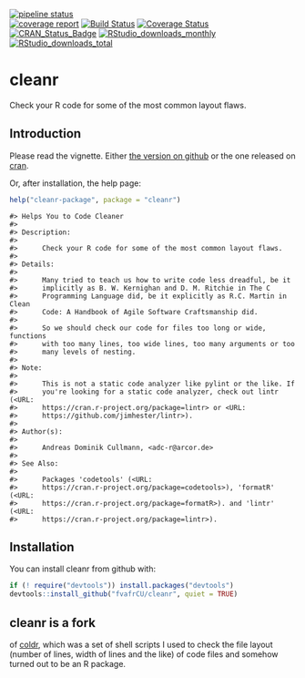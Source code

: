 [![pipeline status](https://gitlab.com/fvafrcu/cleanr/badges/master/pipeline.svg)](https://gitlab.com/fvafrcu/cleanr/commits/master)    
[![coverage report](https://gitlab.com/fvafrcu/cleanr/badges/master/coverage.svg)](https://gitlab.com/fvafrcu/cleanr/commits/master)
[![Build Status](https://travis-ci.org/fvafrCU/cleanr.svg?branch=master)](https://travis-ci.org/fvafrCU/cleanr)
[![Coverage Status](https://codecov.io/github/fvafrCU/cleanr/coverage.svg?branch=master)](https://codecov.io/github/fvafrCU/cleanr?branch=master)
[![CRAN_Status_Badge](https://www.r-pkg.org/badges/version/cleanr)](https://cran.r-project.org/package=cleanr)
[![RStudio_downloads_monthly](https://cranlogs.r-pkg.org/badges/cleanr)](https://cran.r-project.org/package=cleanr)
[![RStudio_downloads_total](https://cranlogs.r-pkg.org/badges/grand-total/cleanr)](https://cran.r-project.org/package=cleanr)

# cleanr
Check your R code for some of the most common layout flaws.

<!-- README.md is generated from README.Rmd. Please edit that file -->


## Introduction
Please read the vignette. Either [the version on github](https://htmlpreview.github.io/?https://github.com/fvafrCU/cleanr/blob/master/inst/doc/cleanr_Introduction.html)
or the one released on [cran](https://cran.r-project.org/package=cleanr).

Or, after installation, the help page:

```r
help("cleanr-package", package = "cleanr")
```

```
#> Helps You to Code Cleaner
#> 
#> Description:
#> 
#>      Check your R code for some of the most common layout flaws.
#> 
#> Details:
#> 
#>      Many tried to teach us how to write code less dreadful, be it
#>      implicitly as B. W. Kernighan and D. M. Ritchie in The C
#>      Programming Language did, be it explicitly as R.C. Martin in Clean
#>      Code: A Handbook of Agile Software Craftsmanship did.
#> 
#>      So we should check our code for files too long or wide, functions
#>      with too many lines, too wide lines, too many arguments or too
#>      many levels of nesting.
#> 
#> Note:
#> 
#>      This is not a static code analyzer like pylint or the like. If
#>      you're looking for a static code analyzer, check out lintr (<URL:
#>      https://cran.r-project.org/package=lintr> or <URL:
#>      https://github.com/jimhester/lintr>).
#> 
#> Author(s):
#> 
#>      Andreas Dominik Cullmann, <adc-r@arcor.de>
#> 
#> See Also:
#> 
#>      Packages 'codetools' (<URL:
#>      https://cran.r-project.org/package=codetools>), 'formatR' (<URL:
#>      https://cran.r-project.org/package=formatR>). and 'lintr' (<URL:
#>      https://cran.r-project.org/package=lintr>).
```

## Installation
You can install cleanr from github with:

```r
if (! require("devtools")) install.packages("devtools")
devtools::install_github("fvafrCU/cleanr", quiet = TRUE)
```

## cleanr is a fork 
of [coldr](https://github.com/fvafrcu/coldr.git),
which was a set of shell scripts I used to check the file layout (number of 
lines, width of lines and the like) of code files and somehow turned out to be 
an R package.


